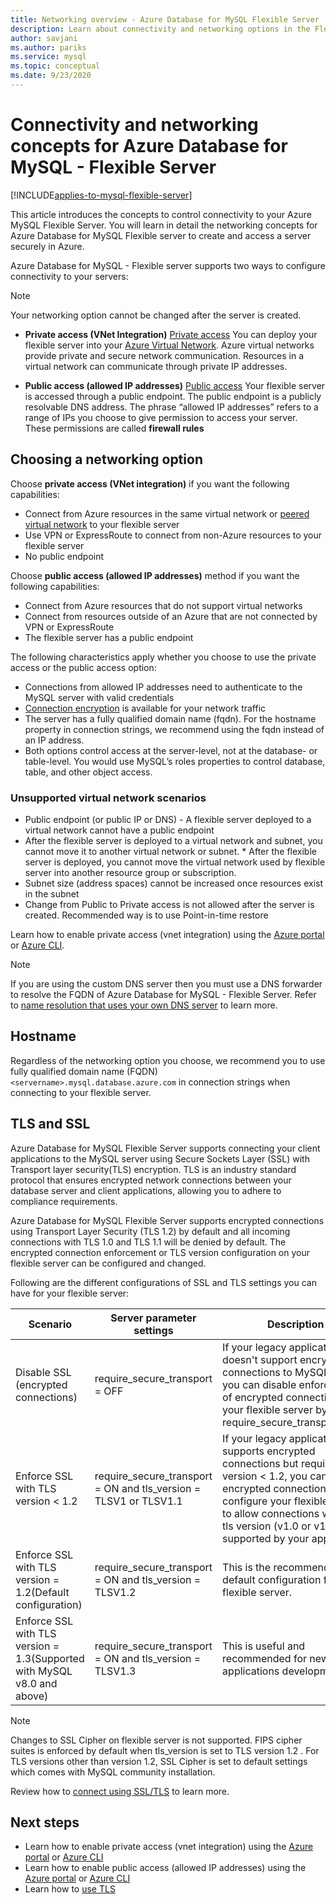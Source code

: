 ```yaml
---
title: Networking overview - Azure Database for MySQL Flexible Server
description: Learn about connectivity and networking options in the Flexible Server deployment option for Azure Database for MySQL
author: savjani
ms.author: pariks
ms.service: mysql
ms.topic: conceptual
ms.date: 9/23/2020
---
```


# Connectivity and networking concepts for Azure Database for MySQL - Flexible Server

[!INCLUDE[applies-to-mysql-flexible-server](../includes/applies-to-mysql-flexible-server.md)]

This article introduces the concepts to control connectivity to your Azure MySQL Flexible Server. You will learn in detail the networking concepts for Azure Database for MySQL Flexible server to create and access a server securely in Azure.

Azure Database for MySQL - Flexible server supports two ways to configure connectivity to your servers:
> [!NOTE]
> Your networking option cannot be changed after the server is created.

   * **Private access (VNet Integration)** [Private access](./concepts-networking-vnet.md) You can deploy your flexible server into your [Azure Virtual Network](../../virtual-network/virtual-networks-overview.md). Azure virtual networks provide private and secure network communication. Resources in a virtual network can communicate through private IP addresses.
   
   * **Public access (allowed IP addresses)** [Public access](./concepts-networking-public.md) Your flexible server is accessed through a public endpoint. The public endpoint is a publicly resolvable DNS address. The phrase “allowed IP addresses” refers to a range of IPs you choose to give permission to access your server. These permissions are called **firewall rules**

## Choosing a networking option

Choose **private access (VNet integration)** if you want the following capabilities:
   * Connect from Azure resources in the same virtual network or [peered virtual network](../../virtual-network/virtual-network-peering-overview.md) to your flexible server
   * Use VPN or ExpressRoute to connect from non-Azure resources to your flexible server
   * No public endpoint

Choose **public access (allowed IP addresses)** method if you want the following capabilities:
   * Connect from Azure resources that do not support virtual networks
   * Connect from resources outside of an Azure that are not connected by VPN or ExpressRoute 
   * The flexible server has a public endpoint

The following characteristics apply whether you choose to use the private access or the public access option:
* Connections from allowed IP addresses need to authenticate to the MySQL server with valid credentials
* [Connection encryption](#tls-and-ssl) is available for your network traffic
* The server has a fully qualified domain name (fqdn). For the hostname property in connection strings, we recommend using the fqdn instead of an IP address.
* Both options control access at the server-level, not at the database- or table-level. You would use MySQL’s roles properties to control database, table, and other object access.


### Unsupported virtual network scenarios

* Public endpoint (or public IP or DNS) - A flexible server deployed to a virtual network cannot have a public endpoint
* After the flexible server is deployed to a virtual network and subnet, you cannot move it to another virtual network or subnet. * After the flexible server is deployed, you cannot move the virtual network used by flexible server into another resource group or subscription.
* Subnet size (address spaces) cannot be increased once resources exist in the subnet
* Change from Public to Private access is not allowed after the server is created. Recommended way is to use Point-in-time restore

Learn how to enable private access (vnet integration) using the [Azure portal](how-to-manage-virtual-network-portal.md) or [Azure CLI](how-to-manage-virtual-network-cli.md).

> [!NOTE]
> If you are using the custom DNS server then you must use a DNS forwarder to resolve the FQDN of Azure Database for MySQL - Flexible Server. Refer to [name resolution that uses your own DNS server](../../virtual-network/virtual-networks-name-resolution-for-vms-and-role-instances.md#name-resolution-that-uses-your-own-dns-server) to learn more.

## Hostname
Regardless of the networking option you choose, we recommend you to use fully qualified domain name (FQDN) `<servername>.mysql.database.azure.com` in connection strings when connecting to your flexible server. 

## TLS and SSL
Azure Database for MySQL Flexible Server supports connecting your client applications to the MySQL server using Secure Sockets Layer (SSL) with Transport layer security(TLS) encryption. TLS is an industry standard protocol that ensures encrypted network connections between your database server and client applications, allowing you to adhere to compliance requirements.

Azure Database for MySQL Flexible Server supports encrypted connections using Transport Layer Security (TLS 1.2) by default and all incoming connections with TLS 1.0 and TLS 1.1 will be denied by default. The encrypted connection enforcement or TLS version configuration on your flexible server can be configured and changed. 

Following are the different configurations of SSL and TLS settings you can have for your flexible server:

| Scenario   | Server parameter settings      | Description                                    |
|------------|--------------------------------|------------------------------------------------|
|Disable SSL (encrypted connections) | require_secure_transport = OFF |If your legacy application doesn't support encrypted connections to MySQL server, you can disable enforcement of encrypted connections to your flexible server by setting require_secure_transport=OFF.|
|Enforce SSL with TLS version < 1.2 | require_secure_transport = ON and tls_version = TLSV1 or TLSV1.1| If your legacy application supports encrypted connections but requires TLS version < 1.2, you can enable encrypted connections but configure your flexible server to allow connections with the tls version (v1.0 or v1.1) supported by your application|
|Enforce SSL with TLS version = 1.2(Default configuration)|require_secure_transport = ON and tls_version = TLSV1.2| This is the recommended and default configuration for flexible server.|
|Enforce SSL with TLS version = 1.3(Supported with MySQL v8.0 and above)| require_secure_transport = ON and tls_version = TLSV1.3| This is useful and recommended for new applications development|

> [!Note]
> Changes to SSL Cipher on flexible server is not supported. FIPS cipher suites is enforced by default when tls_version is set to TLS version 1.2 . For TLS versions other than version 1.2, SSL Cipher is set to default settings which comes with MySQL community installation.

Review how to [connect using SSL/TLS](how-to-connect-tls-ssl.md) to learn more. 


## Next steps
* Learn how to enable private access (vnet integration) using the [Azure portal](how-to-manage-virtual-network-portal.md) or [Azure CLI](how-to-manage-virtual-network-cli.md)
* Learn how to enable public access (allowed IP addresses) using the [Azure portal](how-to-manage-firewall-portal.md) or [Azure CLI](how-to-manage-firewall-cli.md)
* Learn how to [use TLS](how-to-connect-tls-ssl.md)
